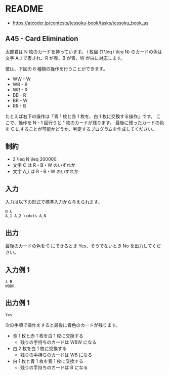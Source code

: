 # README
- <https://atcoder.jp/contests/tessoku-book/tasks/tessoku_book_as>
## A45 - Card Elimination
太郎君は N 枚のカードを持っています。
i 枚目 (1 \leq i \leq N) のカードの色は文字 A_i で表され、R が赤、B が青、W が白に対応します。

彼は、下図の 6 種類の操作を行うことができます。

- WW - W
- WB - B
- WR - R
- BB - R
- BR - W
- RR - B

たとえば右下の操作は「青 1 枚と赤 1 枚を、白 1 枚に交換する操作」です。
ここで、操作を N - 1 回行うと 1 枚のカードが残ります。
最後に残ったカードの色を C にすることが可能かどうか、判定するプログラムを作成してください。
## 制約
* 2 \leq N \leq 200000
* 文字 C は R・B・W のいずれか
* 文字 A_i は R・B・W のいずれか
## 入力
入力は以下の形式で標準入力から与えられます。

```
N C
A_1 A_2 \cdots A_N
```
## 出力
最後のカードの色を C にできるとき Yes、そうでないとき No を出力してください。
## 入力例 1
```
4 B
WBBR
```
## 出力例 1
```
Yes
```

次の手順で操作をすると最後に青色のカードが残ります。

* 青 1 枚と赤 1 枚を白 1 枚に交換する
  * 残りの手持ちのカードは WBW になる
* 白 2 枚を白 1 枚に交換する
  * 残りの手持ちのカードは WB になる
* 白 1 枚と青 1 枚を青 1 枚に交換する
  * 残りの手持ちのカードは B になる

